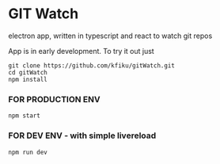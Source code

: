 # GIT Watch
electron app, written in typescript and react to watch git repos


App is in early development. To try it out just
```
git clone https://github.com/kfiku/gitWatch.git
cd gitWatch
npm install
```

### FOR PRODUCTION ENV

```
npm start
```


### FOR DEV ENV - with simple livereload

```
npm run dev
```
